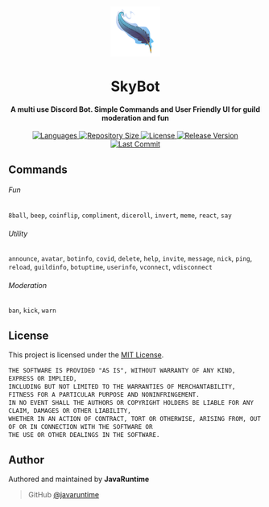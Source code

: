 <p align="center">
    <img src=".github/icon.png" width="100" height="100"/>
</p>

<h1 align="center">
    SkyBot
    <br>
</h1>

<h4 align="center">A multi use Discord Bot. Simple Commands and User Friendly UI for guild moderation and fun</h4>

<p align="center">
    <a href="https://github.com/javaruntime/skybot">
        <img alt="Languages" src="https://img.shields.io/github/languages/top/javaruntime/skybot">
    </a>
    <a href="https://github.com/javaruntime/skybot">
  	    <img alt="Repository Size" src="https://img.shields.io/github/repo-size/javaruntime/skybot">
    </a>
    <a href="https://github.com/javaruntime/skybot">
        <img alt="License" src="https://img.shields.io/github/license/javaruntime/skybot">
    </a>
    <a href="https://github.com/javaruntime/skybot">
        <img alt="Release Version" src="https://img.shields.io/github/v/release/javaruntime/skybot?include_prereleases">
    </a>
    <a href="https://github.com/javaruntime/skybot">
        <img alt="Last Commit" src="https://img.shields.io/github/last-commit/javaruntime/skybot">
    </a>
</p>

## Commands
###### Fun
`8ball`, `beep`, `coinflip`, `compliment`, `diceroll`, `invert`, `meme`, `react`, `say`

###### Utility 
`announce`, `avatar`, `botinfo`, `covid`, `delete`, `help`, `invite`, `message`, `nick`, `ping`, `reload`, `guildinfo`, `botuptime`, `userinfo`, `vconnect`, `vdisconnect`

###### Moderation
`ban`, `kick`, `warn`

## License
This project is licensed under the [MIT License](https://github.com/javaruntime/skybot/blob/main/LICENSE).

```
THE SOFTWARE IS PROVIDED "AS IS", WITHOUT WARRANTY OF ANY KIND, EXPRESS OR IMPLIED, 
INCLUDING BUT NOT LIMITED TO THE WARRANTIES OF MERCHANTABILITY, FITNESS FOR A PARTICULAR PURPOSE AND NONINFRINGEMENT. 
IN NO EVENT SHALL THE AUTHORS OR COPYRIGHT HOLDERS BE LIABLE FOR ANY CLAIM, DAMAGES OR OTHER LIABILITY, 
WHETHER IN AN ACTION OF CONTRACT, TORT OR OTHERWISE, ARISING FROM, OUT OF OR IN CONNECTION WITH THE SOFTWARE OR 
THE USE OR OTHER DEALINGS IN THE SOFTWARE.
```

## Author
Authored and maintained by **JavaRuntime**
> GitHub [@javaruntime](https://github.com/javaruntime)